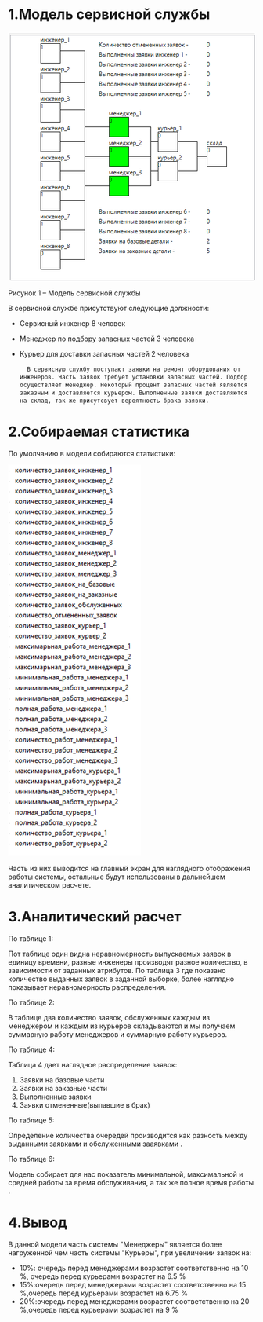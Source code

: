 



# 1.Модель сервисной службы

![screenshot](screenshot/model.png?raw=true)


Рисунок 1 – Модель сервисной службы

В сервисной службе присутствуют следующие должности:

- Сервисный инженер 8 человек
- Менеджер по подбору запасных частей 3 человека
- Курьер для доставки запасных частей 2 человека

        В сервисную службу поступают заявки на ремонт оборудования от инженеров. Часть заявок требует установки запасных частей. Подбор осуществляет менеджер. Некоторый процент запасных частей является заказным и доставляется курьером. Выполненные заявки доставляются на склад, так же присутсвует вероятность брака заявки.

# 2.Собираемая статистика

По умолчанию в модели собираются статистики:

![screenshot](screenshot/merkers.png?raw=true)

Часть из них выводится на главный экран для наглядного отображения работы системы, остальные будут использованы в дальнейшем аналитическом расчете.

# 3.Аналитический расчет

По таблице 1:

Пот таблице один видна неравномерность выпускаемых заявок в единицу времени, разные инженеры производят разное количество, в зависимости от заданных атрибутов. По таблица 3 где показано количество выданных заявок в заданной выборке, более наглядно показывает неравномерность распределения.

По таблице 2:

В таблице два количество заявок, обслуженных каждым из менеджером и каждым из курьеров складываются и мы получаем суммарную работу менеджеров и суммарную работу курьеров.

По таблице 4:

Таблица 4 дает наглядное распределение заявок:

1. Заявки на базовые части
2. Заявки на заказные части
3. Выполненные заявки
4. Заявки отмененные(выпавшие в брак)

По таблице 5:

Определение количества очередей производится как разность между выданными заявками и обслуженными зааявками .

По таблице 6:

Модель собирает для нас показатель минимальной, максимальной и средней работы за время обслуживания, а так же полное время работы .

# 4.Вывод

В данной модели часть системы &quot;Менеджеры&quot; является более нагруженной чем часть системы &quot;Курьеры&quot;, при увеличении заявок на:

- 10%: очередь перед менеджерами возрастет соответственно на 10 %, очередь перед курьерами возрастет на 6.5 %
- 15%:очередь перед менеджерами возрастет соответственно на 15 %,очередь перед курьерами возрастет на 6.75 %
- 20%:очередь перед менеджерами возрастет соответственно на 20 %,очередь перед курьерами возрастет на 9 %

